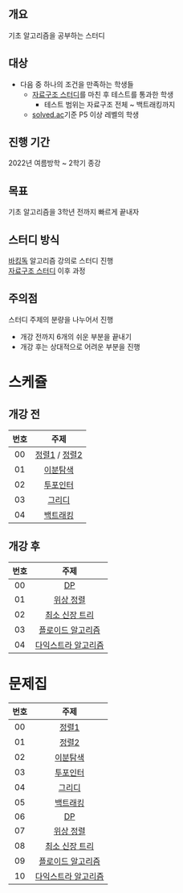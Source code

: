 ## 개요

기초 알고리즘을 공부하는 스터디

## 대상

- 다음 중 하나의 조건을 만족하는 학생들
  - [자료구조 스터디](../Data_Structure/)를 마친 후 테스트를 통과한 학생
    - 테스트 범위는 자료구조 전체 ~ 백트래킹까지
  - [solved.ac](https://solved.ac/)기준 P5 이상 레벨의 학생

## 진행 기간

2022년 여름방학 ~ 2학기 종강

## 목표

기초 알고리즘을 3학년 전까지 빠르게 끝내자 

## 스터디 방식

[바킹독](https://blog.encrypted.gg/) 알고리즘 강의로 스터디 진행   
[자료구조 스터디](../Data_Structure/) 이후 과정

## 주의점
스터디 주제의 분량을 나누어서 진행   
- 개강 전까지 6개의 쉬운 부분을 끝내기
- 개강 후는 상대적으로 어려운 부분을 진행

# 스케쥴

## 개강 전
| 번호 |                                                    주제                                                    |
| :--: | :--------------------------------------------------------------------------------------------------------: |
|  00  |[정렬1](https://blog.encrypted.gg/955?category=773649) / [정렬2](https://blog.encrypted.gg/966?category=773649)|
|  01  |[이분탐색](https://blog.encrypted.gg/985?category=773649) |
|  02  |[투포인터](https://blog.encrypted.gg/1004?category=773649) |
|  03  |[그리디](https://blog.encrypted.gg/975?category=773649) |
|  04  |[백트래킹](https://blog.encrypted.gg/945?category=773649)|

## 개강 후
| 번호 |                                                    주제                                                    |
| :--: | :--------------------------------------------------------------------------------------------------------: |
|  00  |[DP](https://blog.encrypted.gg/974?category=773649)|
|  01  |[위상 정렬](https://blog.encrypted.gg/1020?category=773649)|
|  02  |[최소 신장 트리](https://blog.encrypted.gg/1024?category=773649)|
|  03  |[플로이드 알고리즘](https://blog.encrypted.gg/1035?category=773649)|
|  04  |[다익스트라 알고리즘](https://blog.encrypted.gg/1037?category=773649)|

# 문제집

| 번호 |                                                    주제                                                    |
| :--: | :--------------------------------------------------------------------------------------------------------: |
|  00  | [정렬1](https://github.com/encrypted-def/basic-algo-lecture/blob/master/workbook/0x0E.md) |
|  01  |         [정렬2](https://github.com/encrypted-def/basic-algo-lecture/blob/master/workbook/0x0F.md)          |
|  02  |      [이분탐색](https://github.com/encrypted-def/basic-algo-lecture/blob/master/workbook/0x13.md)       |
|  03  |         [투포인터](https://github.com/encrypted-def/basic-algo-lecture/blob/master/workbook/0x14.md)          |
|  04  |         [그리디](https://github.com/encrypted-def/basic-algo-lecture/blob/master/workbook/0x11.md)          |
|  05  |         [백트래킹](https://github.com/encrypted-def/basic-algo-lecture/blob/master/workbook/0x0C.md)          |
|  06  |         [DP](https://github.com/encrypted-def/basic-algo-lecture/blob/master/workbook/0x10.md)          |
|  07  |         [위상 정렬](https://github.com/encrypted-def/basic-algo-lecture/blob/master/workbook/0x1A.md)          |
|  08  |         [최소 신장 트리](https://github.com/encrypted-def/basic-algo-lecture/blob/master/workbook/0x1B.md)          |
|  09  |         [플로이드 알고리즘](https://github.com/encrypted-def/basic-algo-lecture/blob/master/workbook/0x1C.md)          |
|  10  |         [다익스트라 알고리즘](https://github.com/encrypted-def/basic-algo-lecture/blob/master/workbook/0x1D.md)          |